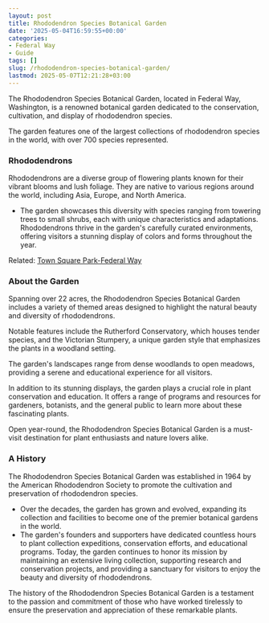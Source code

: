 ```yaml
---
layout: post
title: Rhododendron Species Botanical Garden
date: '2025-05-04T16:59:55+00:00'
categories:
- Federal Way
- Guide
tags: []
slug: /rhododendron-species-botanical-garden/
lastmod: 2025-05-07T12:21:28+03:00
---
```


The Rhododendron Species Botanical Garden, located in Federal Way, Washington, is a renowned botanical garden dedicated to the conservation, cultivation, and display of rhododendron species.

The garden features one of the largest collections of rhododendron species in the world, with over 700 species represented.
### Rhododendrons
Rhododendrons are a diverse group of flowering plants known for their vibrant blooms and lush foliage. They are native to various regions around the world, including Asia, Europe, and North America.
- The garden showcases this diversity with species ranging from towering trees to small shrubs, each with unique characteristics and adaptations.
Rhododendrons thrive in the garden's carefully curated environments, offering visitors a stunning display of colors and forms throughout the year.

Related:
[Town Square Park-Federal Way](https://pestpolicy.com/town-square-park-federal-way/)
### About the Garden
Spanning over 22 acres, the Rhododendron Species Botanical Garden includes a variety of themed areas designed to highlight the natural beauty and diversity of rhododendrons.

Notable features include the Rutherford Conservatory, which houses tender species, and the Victorian Stumpery, a unique garden style that emphasizes the plants in a woodland setting.

The garden's landscapes range from dense woodlands to open meadows, providing a serene and educational experience for all visitors.

In addition to its stunning displays, the garden plays a crucial role in plant conservation and education. It offers a range of programs and resources for gardeners, botanists, and the general public to learn more about these fascinating plants.

Open year-round, the Rhododendron Species Botanical Garden is a must-visit destination for plant enthusiasts and nature lovers alike.
### A History
The Rhododendron Species Botanical Garden was established in 1964 by the American Rhododendron Society to promote the cultivation and preservation of rhododendron species.
- Over the decades, the garden has grown and evolved, expanding its collection and facilities to become one of the premier botanical gardens in the world.
- The garden's founders and supporters have dedicated countless hours to plant collection expeditions, conservation efforts, and educational programs.
Today, the garden continues to honor its mission by maintaining an extensive living collection, supporting research and conservation projects, and providing a sanctuary for visitors to enjoy the beauty and diversity of rhododendrons.

The history of the Rhododendron Species Botanical Garden is a testament to the passion and commitment of those who have worked tirelessly to ensure the preservation and appreciation of these remarkable plants.
